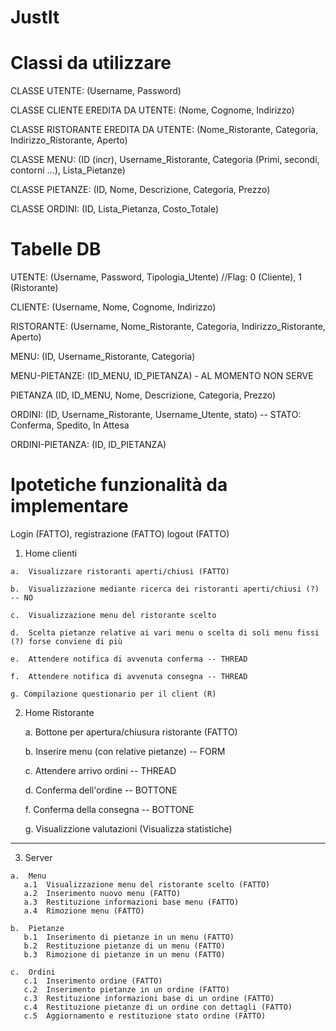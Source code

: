 # JustIt

# Classi da utilizzare

CLASSE UTENTE: (Username, Password)

CLASSE CLIENTE EREDITA DA UTENTE: (Nome, Cognome, Indirizzo)

CLASSE RISTORANTE EREDITA DA UTENTE: (Nome_Ristorante, Categoria, Indirizzo_Ristorante, Aperto)

CLASSE MENU: (ID (incr), Username_Ristorante, Categoria (Primi, secondi, contorni ...), Lista_Pietanze)

CLASSE PIETANZE: (ID, Nome, Descrizione, Categoria, Prezzo)

CLASSE ORDINI: (ID, Lista_Pietanza, Costo_Totale)


# Tabelle DB

UTENTE: (Username, Password, Tipologia_Utente) //Flag: 0 (Cliente), 1 (Ristorante)

CLIENTE: (Username, Nome, Cognome, Indirizzo)

RISTORANTE: (Username, Nome_Ristorante, Categoria, Indirizzo_Ristorante, Aperto)

MENU: (ID, Username_Ristorante, Categoria)

MENU-PIETANZE: (ID_MENU, ID_PIETANZA) - AL MOMENTO NON SERVE

PIETANZA (ID, ID_MENU, Nome, Descrizione, Categoria, Prezzo)

ORDINI: (ID, Username_Ristorante, Username_Utente, stato) --  STATO: Conferma, Spedito, In Attesa

ORDINI-PIETANZA: (ID, ID_PIETANZA)


# Ipotetiche funzionalità da implementare

  Login (FATTO), registrazione (FATTO)
  logout (FATTO)
  
  1. Home clienti
  
    a.  Visualizzare ristoranti aperti/chiusi (FATTO)
    
    b.  Visualizzazione mediante ricerca dei ristoranti aperti/chiusi (?) -- NO
    
    c.  Visualizzazione menu del ristorante scelto 
    
    d.  Scelta pietanze relative ai vari menu o scelta di soli menu fissi (?) forse conviene di più
    
    e.  Attendere notifica di avvenuta conferma -- THREAD
   
    f.  Attendere notifica di avvenuta consegna -- THREAD
    
    g. Compilazione questionario per il client (R)
    
 
 2. Home Ristorante
 
      a. Bottone per apertura/chiusura ristorante (FATTO)

      b. Inserire menu (con relative pietanze) -- FORM  

      c. Attendere arrivo ordini -- THREAD

      d. Conferma dell'ordine -- BOTTONE
 
      f. Conferma della consegna -- BOTTONE
      
      g. Visualizzione valutazioni (Visualizza statistiche)
    
    
**********************************************


  3. Server

    a.  Menu
       a.1  Visualizzazione menu del ristorante scelto (FATTO)
       a.2  Inserimento nuovo menu (FATTO)
       a.3  Restituzione informazioni base menu (FATTO)
       a.4  Rimozione menu (FATTO)
    
    b.  Pietanze           
       b.1  Inserimento di pietanze in un menu (FATTO)
       b.2  Restituzione pietanze di un menu (FATTO)
       b.3  Rimozione di pietanze in un menu (FATTO)
       
    c.  Ordini
       c.1  Inserimento ordine (FATTO)
       c.2  Inserimento pietanze in un ordine (FATTO)
       c.3  Restituzione informazioni base di un ordine (FATTO)
       c.4  Restituzione pietanze di un ordine con dettagli (FATTO)
       c.5  Aggiornamento e restituzione stato ordine (FATTO)
